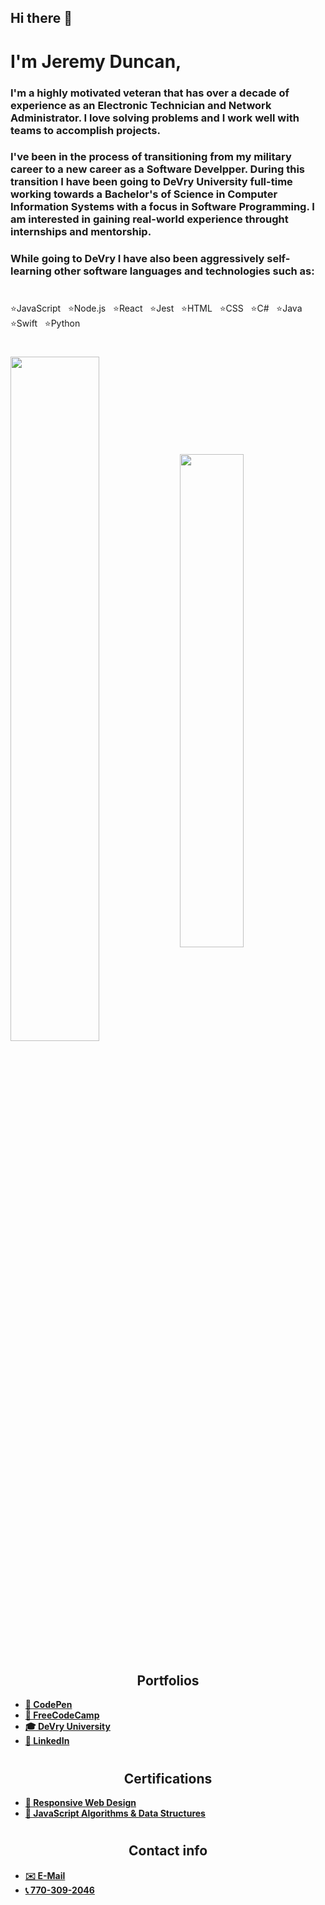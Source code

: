 <h2>Hi there 👋 </h2>
<h1>I'm Jeremy Duncan,</h1>

 ### <p>I'm a highly motivated veteran that has over a decade of experience as an Electronic Technician and Network Administrator. I love solving problems and I work well with teams to accomplish projects.</p> 
 ### <p>I've been in the process of transitioning from my military career to a new career as a Software Develpper. During this transition I have been going to DeVry University full-time working towards a Bachelor's of Science in Computer Information Systems with a focus in Software Programming. I am interested in gaining real-world experience throught internships and mentorship.</p>
 ### <p>While going to DeVry I have also been aggressively self-learning other software languages and technologies such as: </p>
#
⭐️JavaScript &nbsp; ⭐️Node.js &nbsp; ⭐️React &nbsp; ⭐️Jest &nbsp; ⭐️HTML &nbsp; ⭐️CSS &nbsp; ⭐️C# &nbsp; ⭐️Java &nbsp; ⭐️Swift &nbsp; ⭐️Python

#
<div>
<img align="center" width="53%" src="https://github-readme-stats.vercel.app/api?username=JeremyDuncan&show_icons=true&hide_border=true&&count_private=true&include_all_commits=true" />
<img align="center" width="45%" src="https://github-readme-stats.vercel.app/api/top-langs/?username=JeremyDuncan&layout=compact&theme=buefy&hide_border=true&&count_private=true&include_all_commits=true"/></div>

#
<h2 style="text-align: center;">Portfolios</h2>


- <strong><a href="https://codepen.io/jduncan05/full/JjOVvMg">💾 CodePen</a></strong> 
&nbsp;&nbsp;&nbsp;&nbsp;
- <strong><a href="https://www.freecodecamp.org/JeremyDuncan">💾 FreeCodeCamp</a></strong>
&nbsp;&nbsp;&nbsp;&nbsp;
- <strong><a href="https://jeremyduncan1984.wixsite.com/jeremy-duncan">🎓 DeVry University</a></strong>
&nbsp;&nbsp;&nbsp;&nbsp;
- <strong><a href="https://www.linkedin.com/in/jeremy-duncan2021">🔗 LinkedIn</a></strong>

#
<h2 style="text-align: center;">Certifications</h2>

 - <strong><a href="https://www.freecodecamp.org/certification/jeremyduncan/responsive-web-design">📌 Responsive Web Design</a></strong>
&nbsp;&nbsp;
- <strong><a href="https://www.freecodecamp.org/certification/jeremyduncan/javascript-algorithms-and-data-structures">📌 JavaScript Algorithms & Data Structures</a></strong>

#
  <h2 style="text-align: center;">Contact info</h2>


- <strong> <a href="mailto:jeremy.duncan1984@gmail.com">✉️ E-Mail</a> </strong>
- <strong><a href="tel:757-637-0202"> 📞 770-309-2046</a></strong> 
&nbsp;&nbsp;&nbsp;&nbsp;&nbsp;&nbsp;


#
<!--
**JeremyDuncan/JeremyDuncan** is a ✨ _special_ ✨ repository because its `README.md` (this file) appears on your GitHub profile.

Here are some ideas to get you started:

- 🔭 I’m currently working on ...
- 🌱 I’m currently learning ...
- 👯 I’m looking to collaborate on ...
- 🤔 I’m looking for help with ...
- 💬 Ask me about ...
- 📫 How to reach me: ...
- 😄 Pronouns: ...
- ⚡ Fun fact: ...
-->
